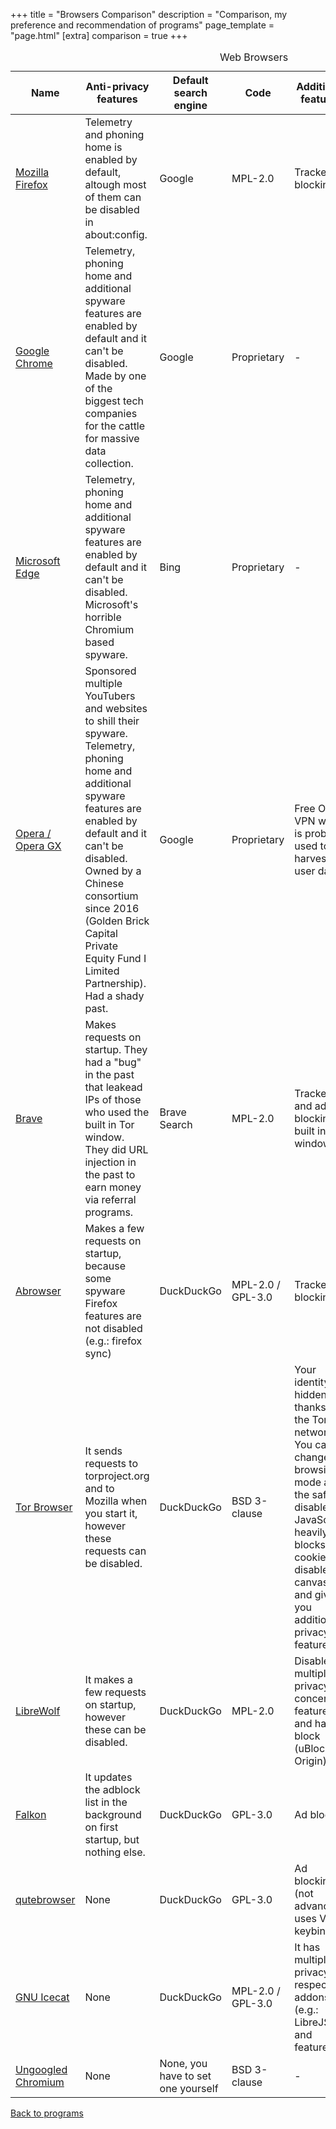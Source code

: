 +++
title = "Browsers Comparison"
description = "Comparison, my preference and recommendation of programs"
page_template = "page.html"
[extra]
comparison = true
+++

<table>
    <caption>Web Browsers</caption>
    <thead>
    <tr class="purple-bg">
        <th scope="col">Name</th>
        <th scope="col">Anti-privacy features</th>
        <th scope="col">Default search engine</th>
        <th scope="col">Code</th>
        <th scope="col">Additional features</th>
        <th scope="col">Chromium based</th>
        <th scope="col">Summary</th>
    </tr>
    </thead>
    <tbody>
    <tr>
        <td data-label="Name"><a rel="noopener nofollow noreferrer" target="_blank" href="https://www.mozilla.org/en-GB/firefox/">Mozilla Firefox</a></td>
        <td data-label="Anti-privacy features" class="red-bg"><span>Telemetry and phoning home is enabled by default, altough most of them can be disabled in about:config.</span></td>
        <td data-label="Default search engine" class="red-bg"><span>Google</span></td>
        <td data-label="Code" class="green-bg"><span>MPL-2.0</span></td>
        <td data-label="Additional features">Tracker blocking</td>
        <td data-label="Chromium based">No</td>
        <td data-label="Summary" class="red-bg"><span>I haven't found a way to disable every request that Firefox makes trough about:config. Avoid.</span></td>
    </tr>
    <tr>
        <td scope="row" data-label="Name"><a rel="noopener nofollow noreferrer" target="_blank" href="https://www.google.com/intl/en_uk/chrome/">Google Chrome</a></td>
        <td data-label="Anti-privacy features" class="red-bg"><span>Telemetry, phoning home and additional spyware features are enabled by default and it can't be disabled. Made by one of the biggest tech companies for the cattle for massive data collection.</span></td>
        <td data-label="Default search engine" class="red-bg"><span>Google</span></td>
        <td data-label="Code" class="red-bg"><span>Proprietary</span></td>
        <td data-label="Additional features">-</td>
        <td data-label="Chromium based">Yes</td>
        <td data-label="Summary"class="red-bg"><span>AVOID AT ALL COST!!!</span></td>
    </tr>
    <tr>
        <td scope="row" data-label="Name"><a rel="noopener nofollow noreferrer" target="_blank" href="https://www.microsoft.com/en-us/edge">Microsoft Edge</a></td>
        <td data-label="Anti-privacy features" class="red-bg"><span>Telemetry, phoning home and additional spyware features are enabled by default and it can't be disabled. Microsoft's horrible Chromium based spyware.</span></td>
        <td data-label="Default search engine" class="red-bg"><span>Bing</span></td>
        <td data-label="Code" class="red-bg"><span>Proprietary</span></td>
        <td data-label="Additional features">-</td>
        <td data-label="Chromium based"> Yes</td>
        <td data-label="Summary" class="red-bg"><span>Avoid at all cost</span></td>
    </tr>
    <tr>
        <td scope="row" data-label="Name"><a rel="noopener nofollow noreferrer" target="_blank" href="https://www.opera.com/">Opera / Opera GX</a></td>
        <td data-label="Anti-privacy features" class="red-bg"><span>Sponsored multiple YouTubers and websites to shill their spyware. Telemetry, phoning home and additional spyware features are enabled by default and it can't be disabled. Owned by a Chinese consortium since 2016 (Golden Brick Capital Private Equity Fund I Limited Partnership). Had a shady past.</span></td>
        <td data-label="Default search engine" class="red-bg"><span>Google</span></td>
        <td data-label="Code" class="red-bg"><span>Proprietary</span></td>
        <td data-label="Additional features">Free Opera VPN which is probably used to harvest user data</td>
        <td data-label="Chromium based">Yes</td>
        <td data-label="Summary" class="red-bg"><span>Chinese spyware, avoid</span></td>
    </tr>
    <tr>
        <td scope="row" data-label="Name"><a rel="noopener nofollow noreferrer" target="_blank" href="https://brave.com/">Brave</a></td>
        <td data-label="Anti-privacy features" class="red-bg"><span>Makes requests on startup. They had a "bug" in the past that leakead IPs of those who used the built in Tor window. They did URL injection in the past to earn money via referral programs.</span></td>
        <td data-label="Default search engine" class="yellow-bg"><span>Brave Search</span></td>
        <td data-label="Code" class="green-bg"><span>MPL-2.0</span></td>
        <td data-label="Additional features">Tracker and ad blocking, built in Tor window</td>
        <td data-label="Chromium based">Yes</td>
        <td data-label="Summary" class="red-bg"><span>Avoid it</span></td>
    </tr>
    <tr>
        <td scope="row" data-label="Name"><a rel="noopener nofollow noreferrer" target="_blank" href="https://packages.trisquel.org/aramo/abrowser">Abrowser</a></td>
        <td data-label="Anti-privacy features" class="yellow-bg"><span>Makes a few requests on startup, because some spyware Firefox features are not disabled (e.g.: firefox sync)</span></td>
        <td data-label="Default search engine" class="red-bg"><span>DuckDuckGo</span></td>
        <td data-label="Code" class="green-bg"><span>MPL-2.0 / GPL-3.0</span></td>
        <td data-label="Additional features">Tracker blocking</td>
        <td data-label="Chromium based">No</td>
        <td data-label="Summary" class="yellow-bg"><span>This is like the rolling release version of GNU Icecat. Icecat does a way better job at removing Firefox spyware so you should just use Icecat</span></td>
    </tr>
    <tr>
        <td scope="row" data-label="Name"><a rel="noopener nofollow noreferrer" target="_blank" href="https://www.torproject.org/download/">Tor Browser</a></td>
        <td data-label="Anti-privacy features" class="yellow-bg"><span>It sends requests to torproject.org and to Mozilla when you start it, however these requests can be disabled.</span></td>
        <td data-label="Default search engine" class="red-bg"><span>DuckDuckGo</span></td>
        <td data-label="Code" class="green-bg"><span>BSD 3-clause</span></td>
        <td data-label="Additional features">Your identity is hidden thanks to the Tor network. You can change the browsing mode and the safest disables JavaScript, heavily blocks cookies, disables canvas and gives you additional privacy features</td>
        <td data-label="Chromium based">No</td>
        <td data-label="Summary" class="green-bg"><span>Recommended, just don't use DuckDuckGo</span></td>
    </tr>
    <tr>
        <td scope="row" data-label="Name"><a rel="noopener nofollow noreferrer" target="_blank" href="https://librewolf.net/">LibreWolf</a></td>
        <td data-label="Anti-privacy features" class="yellow-bg"><span>It makes a few requests on startup, however these can be disabled.</span></td>
        <td data-label="Default search engine" class="red-bg"><span>DuckDuckGo</span></td>
        <td data-label="Code" class="green-bg"><span>MPL-2.0</span></td>
        <td data-label="Additional features">Disables multiple privacy concerning features and has ad block (uBlock Origin)</td>
        <td data-label="Chromium based">No</td>
        <td data-label="Summary" class="green-bg"><span>Recommended, just don't use DuckDuckGo</span></td>
    </tr>
    <tr>
        <td scope="row" data-label="Name"><a rel="noopener nofollow noreferrer" target="_blank" href="https://www.falkon.org/">Falkon</a></td>
        <td data-label="Anti-privacy features" class="yellow-bg"><span>It updates the adblock list in the background on first startup, but nothing else.</span></td>
        <td data-label="Default search engine" class="red-bg"><span>DuckDuckGo</span></td>
        <td data-label="Code" class="green-bg"><span>GPL-3.0</span></td>
        <td data-label="Additional features">Ad block</td>
        <td data-label="Chromium based">Yes</td>
        <td data-label="Summary" class="green-bg"><span>Recommended, just don't use DuckDuckGo</span></td>
    </tr>
    <tr>
        <td scope="row" data-label="Name"><a rel="noopener nofollow noreferrer" target="_blank" href="https://qutebrowser.org/index.html">qutebrowser</a></td>
        <td data-label="Anti-privacy features" class="green-bg"><span>None</span></td>
        <td data-label="Default search engine" class="red-bg"><span>DuckDuckGo</span></td>
        <td data-label="Code" class="green-bg"><span>GPL-3.0</span></td>
        <td data-label="Additional features">Ad blocking (not advanced), uses Vim keybinds</td>
        <td data-label="Chromium based">Yes</td>
        <td data-label="Summary" class="green-bg"><span>Recommended, just don't use DuckDuckGo</span></td>
    </tr>
    <tr>
        <td scope="row" data-label="Name"><a rel="noopener nofollow noreferrer" target="_blank" href="https://www.gnu.org/software/gnuzilla/">GNU Icecat</a></td>
        <td data-label="Anti-privacy features" class="green-bg"><span>None</span></td>
        <td data-label="Default search engine" class="red-bg"><span>DuckDuckGo</span></td>
        <td data-label="Code" class="green-bg"><span>MPL-2.0 / GPL-3.0</span></td>
        <td data-label="Additional features">It has multiple privacy respecting addons (e.g.: LibreJS) and features.</td>
        <td data-label="Chromium based">No</td>
        <td data-label="Summary" class="green-bg"><span>Recommended, just don't use DuckDuckGo and make sure that you use an up-to-date build. GNU Guix has recent binaries.</span></td>
    </tr>
    <tr>
        <td scope="row" data-label="Name"><a rel="noopener nofollow noreferrer" target="_blank" href="https://github.com/Eloston/ungoogled-chromium">Ungoogled Chromium</a></td>
        <td data-label="Anti-privacy features" class="green-bg"><span>None</span></td>
        <td data-label="Default search engine" class="green-bg"><span>None, you have to set one yourself</span></td>
        <td data-label="Code" class="green-bg"><span>BSD 3-clause</span></td>
        <td data-label="Additional features">-</td>
        <td data-label="Chromium based">Yes</td>
        <td data-label="Summary" class="green-bg"><span>Recommended</span></td>
    </tr>
    </tbody>
</table>
<p><a href="/programs">Back to programs</a></p>